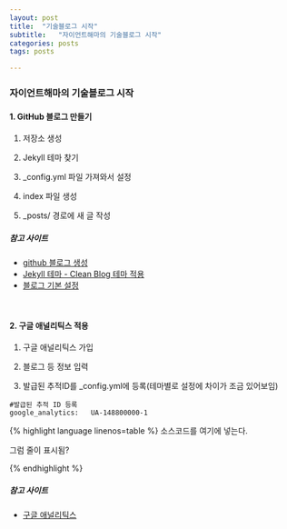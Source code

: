 ```yaml
---
layout: post
title:  "기술블로그 시작"
subtitle:   "자이언트해마의 기술블로그 시작"
categories: posts
tags: posts

---
```



### 자이언트해마의 기술블로그 시작


#### 1. GitHub 블로그 만들기

1. 저장소 생성

2. Jekyll 테마 찾기

3. _config.yml 파일 가져와서 설정

4. index 파일 생성

5. _posts/ 경로에 새 글 작성

#####   참고 사이트

- [github 블로그 생성](https://dreamgonfly.github.io/2018/01/27/jekyll-remote-theme.html)
- [Jekyll 테마 - Clean Blog 테마 적용](https://github.com/BlackrockDigital/startbootstrap-clean-blog-jekyll)
- [블로그 기본 설정](https://devinlife.com/howto%20github%20pages/blog-config)

<br>




#### 2. 구글 애널리틱스 적용

1. 구글 애널리틱스 가입

2. 블로그 등 정보 입력

3. 발급된 추적ID를 _config.yml에 등록(테마별로 설정에 차이가 조금 있어보임)

```
#발급된 추적 ID 등록
google_analytics:   UA-148800000-1 
```



{% highlight language linenos=table %}
소스코드를 여기에 넣는다.

그럼 줄이 표시됨?

{% endhighlight %}



#####   참고 사이트

- [구글 애널리틱스](https://blogchannel.tistory.com/149)

